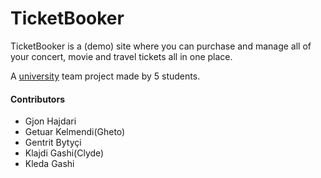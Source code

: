# TicketBooker
TicketBooker is a (demo) site where you can purchase and manage all of your concert, movie and travel tickets all in one place.

A [university](https://fiek.uni-pr.edu) team project made by 5 students.

#### Contributors
- Gjon Hajdari
- Getuar Kelmendi(Gheto)
- Gentrit Bytyçi
- Klajdi Gashi(Clyde)
- Kleda Gashi
